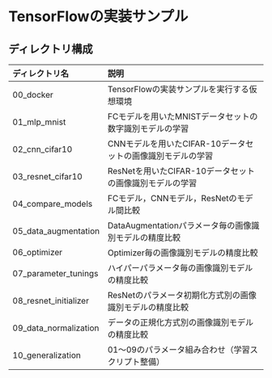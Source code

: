 # TensorFlowの実装サンプル

## ディレクトリ構成

|ディレクトリ名|説明|
|:--|:--|
|00_docker|TensorFlowの実装サンプルを実行する仮想環境|
|01_mlp_mnist|FCモデルを用いたMNISTデータセットの数字識別モデルの学習|
|02_cnn_cifar10|CNNモデルを用いたCIFAR-10データセットの画像識別モデルの学習|
|03_resnet_cifar10|ResNetを用いたCIFAR-10データセットの画像識別モデルの学習|
|04_compare_models|FCモデル，CNNモデル，ResNetのモデル間比較|
|05_data_augmentation|DataAugmentationパラメータ毎の画像識別モデルの精度比較|
|06_optimizer|Optimizer毎の画像識別モデルの精度比較|
|07_parameter_tunings|ハイパーパラメータ毎の画像識別モデルの精度比較|
|08_resnet_initializer|ResNetのパラメータ初期化方式別の画像識別モデルの精度比較|
|09_data_normalization|データの正規化方式別の画像識別モデルの精度比較|
|10_generalization|01～09のパラメータ組み合わせ（学習スクリプト整備）|


